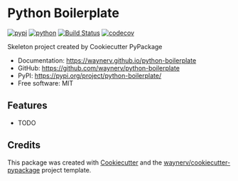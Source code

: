 # Python Boilerplate


[![pypi](https://img.shields.io/pypi/v/python-boilerplate.svg)](https://pypi.org/project/python-boilerplate/)
[![python](https://img.shields.io/pypi/pyversions/python-boilerplate.svg)](https://pypi.org/project/python-boilerplate/)
[![Build Status](https://github.com/waynerv/python-boilerplate/actions/workflows/dev.yml/badge.svg)](https://github.com/waynerv/python-boilerplate/actions/workflows/dev.yml)
[![codecov](https://codecov.io/gh/waynerv/python-boilerplate/branch/main/graphs/badge.svg)](https://codecov.io/github/waynerv/python-boilerplate)



Skeleton project created by Cookiecutter PyPackage


* Documentation: <https://waynerv.github.io/python-boilerplate>
* GitHub: <https://github.com/waynerv/python-boilerplate>
* PyPI: <https://pypi.org/project/python-boilerplate/>
* Free software: MIT


## Features

* TODO

## Credits

This package was created with [Cookiecutter](https://github.com/audreyr/cookiecutter) and the [waynerv/cookiecutter-pypackage](https://github.com/waynerv/cookiecutter-pypackage) project template.
